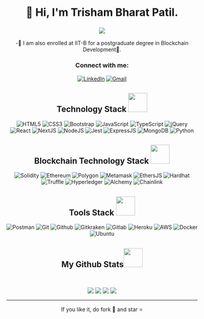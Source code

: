 <h1 align="center">👋 Hi, I'm Trisham Bharat Patil.</h1>
<h3 align="center"> <img src="https://readme-typing-svg.herokuapp.com?color=0357F7&lines=Full+Stack+Web+Developer+%3A)" /> </h3>
<p align="center"> -🌱 I am also enrolled at IIT-B for a postgraduate degree in Blockchain Development🚀.</p>

<h3 align="center">Connect with me:</h3>
<div align="center">
  <a href="https://www.linkedin.com/in/trishampatil/"><img alt="LinkedIn" src="https://img.shields.io/badge/linkedin-%230077B5.svg?style=for-the-badge&logo=linkedin&logoColor=white"/></a>
  <a href="mailto:trishampatil@gmail.com"><img alt="Gmail" src="https://img.shields.io/badge/Gmail-D14836?style=for-the-badge&logo=gmail&logoColor=white"/></a>
</div>

<h2 align="center">Technology Stack <img src="https://github.com/ritik307/ritik307/blob/main/images/laptop.gif" width="50"></h2>
<p align="center">
<img alt="HTML5" src="https://img.shields.io/badge/html5-%23E34F26.svg?style=for-the-badge&logo=html5&logoColor=white"/>
<img alt="CSS3" src="https://img.shields.io/badge/css3-%231572B6.svg?style=for-the-badge&logo=css3&logoColor=white"/>
<img alt="Bootstrap" src="https://img.shields.io/badge/bootstrap-%23563D7C.svg?style=for-the-badge&logo=bootstrap&logoColor=white"/>
<img alt="JavaScript" src="https://img.shields.io/badge/javascript-%23323330.svg?style=for-the-badge&logo=javascript&logoColor=%23F7DF1E"/>
<img alt="TypeScript" src="https://img.shields.io/badge/typescript-%23323330.svg?style=for-the-badge&logo=typescript&logoColor=%23F7DF1E"/>
<img alt="jQuery" src="https://img.shields.io/badge/jquery-%230769AD.svg?style=for-the-badge&logo=jquery&logoColor=white"/>
<img alt="React" src="https://img.shields.io/badge/react-%2320232a.svg?style=for-the-badge&logo=react&logoColor=%2361DAFB"/>
<img alt="NextJS" src ="https://img.shields.io/badge/Next.js-%2320232a?style=for-the-badge&logo=next-dot-js&logoColor=white"/>
<img alt="NodeJS" src="https://img.shields.io/badge/node.js-%2343853D.svg?style=for-the-badge&logo=node-dot-js&logoColor=white"/>
<img alt="Jest" src="https://img.shields.io/badge/jest-%2343853D.svg?style=for-the-badge&logo=jest&logoColor=white"/>
<img alt="ExpressJS" src="https://img.shields.io/badge/Express.js-000000?style=for-the-badge&logo=express&logoColor=white"/>
<img alt="MongoDB" src ="https://img.shields.io/badge/MongoDB-4EA94B?style=for-the-badge&logo=mongodb&logoColor=white"/>
<img alt="Python" src="https://img.shields.io/badge/python-%2314354C.svg?style=for-the-badge&logo=python&logoColor=white"/>
</p>

<h2 align="center">Blockchain Technology Stack <img src="https://github.com/ritik307/ritik307/blob/main/images/laptop.gif" width="50"></h2>
<p align="center">
<img alt="Solidity" src="https://img.shields.io/badge/solidity-%2black.svg?style=for-the-badge&logo=solidity&logoColor=white"/>
<img alt="Ethereum" src="https://img.shields.io/badge/ethereum-%23323330.svg?style=for-the-badge&logo=ethereum&logoColor=%23F7DF1E"/>
<img alt="Polygon" src="https://img.shields.io/badge/polygon-%23323330.svg?style=for-the-badge&logo=polygon&logoColor=white"/>
<img alt="Metamask" src="https://img.shields.io/badge/metamask-%23563D7C.svg?style=for-the-badge&logo=metamask&logoColor=white"/>
<img alt="EthersJS" src="https://img.shields.io/badge/ethers-%23323330.svg?style=for-the-badge&logo=ethers&logoColor=white"/>
<img alt="Hardhat" src="https://img.shields.io/badge/hardhat-%2314354C.svg?style=for-the-badge&logo=hardhat&logoColor=white"/>
<img alt="Truffle" src="https://img.shields.io/badge/truffle-%2314354C.svg?style=for-the-badge&logo=truffle&logoColor=white"/>
<img alt="Hyperledger" src="https://img.shields.io/badge/hyperledger-%23323330.svg?style=for-the-badge&logo=hyperledger&logoColor=white"/>
<img alt="Alchemy" src="https://img.shields.io/badge/alchemy-%2314354C.svg?style=for-the-badge&logo=alchemy&logoColor=white"/>
<img alt="Chainlink" src="https://img.shields.io/badge/chainlink-%23323330.svg?style=for-the-badge&logo=chainlink&logoColor=white"/> 
</p>
<h2 align="center">Tools Stack <img src="https://github.com/ritik307/ritik307/blob/main/images/laptop.gif" width="50"></h2>
<p align="center">
<img alt="Postman" src="https://img.shields.io/badge/Postman-CC6699?style=for-the-badge&logo=postman&logoColor=white"/>
<img alt="Git" src="https://img.shields.io/badge/git-%23323330.svg?style=for-the-badge&logo=git&logoColor=white"/>
<img alt="Github" src="https://img.shields.io/badge/github-%23323330.svg?style=for-the-badge&logo=github&logoColor=white"/>
<img alt="Gitkraken" src="https://img.shields.io/badge/gitkraken-%2314354C.svg?style=for-the-badge&logo=gitkraken&logoColor=white"/>
<img alt="Gitlab" src="https://img.shields.io/badge/gitlab-%23323330.svg?style=for-the-badge&logo=gitlab&logoColor=red"/>
<img alt="Heroku" src="https://img.shields.io/badge/heroku-%2314354C.svg?style=for-the-badge&logo=heroku&logoColor=white"/>
<img alt="AWS" src="https://img.shields.io/badge/aws-%23323330.svg?style=for-the-badge&logo=aws&logoColor=red"/>
<img alt="Docker" src="https://img.shields.io/badge/docker-%2314354C.svg?style=for-the-badge&logo=docker&logoColor=blue"/>
<img alt="Ubuntu" src="https://img.shields.io/badge/Ubuntu-%230769AD.svg?style=for-the-badge&logo=ubuntu&logoColor=white"/> 
</p>
<h2 align="center">
  My Github Stats<img src="https://media.giphy.com/media/VgCDAzcKvsR6OM0uWg/giphy.gif" width="50">
</h2>
<br>
<p align = "center">
  <img  src = "https://github-readme-stats.vercel.app/api?username=TrishamBP&show_icons=true&theme=radical&line_height=27">
  <img src = "https://github-readme-stats.vercel.app/api/top-langs/?username=TrishamBP&hide=html,css,java,shaderlab,kotlin,hlsl&theme=radical">
  <img  src = "[https://github-readme-stats.vercel.app/api?username=TrishamBP&show_icons=true&theme=radical&line_height=27]
</p>
<p align = "center">
   <img  src="https://github-readme-streak-stats.herokuapp.com/?user=TrishamBP&show_icons=true&locale=en&layout=compact&theme=radical&line_height=0" />
</p> 
<hr>
<p align="center">If you like it, do fork 🍴 and star ⭐</p>

